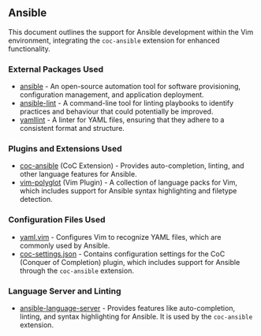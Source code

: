 ## Ansible

This document outlines the support for Ansible development within the Vim environment, integrating the `coc-ansible` extension for enhanced functionality.

### External Packages Used

* [ansible](https://www.ansible.com/) - An open-source automation tool for
    software provisioning, configuration management, and application
    deployment.
* [ansible-lint](https://github.com/ansible-community/ansible-lint) - A
    command-line tool for linting playbooks to identify practices and
    behaviour that could potentially be improved.
* [yamllint](https://github.com/adrienverge/yamllint) - A linter for YAML
    files, ensuring that they adhere to a consistent format and structure.

### Plugins and Extensions Used

* [coc-ansible](https://github.com/yaegassy/coc-ansible) (CoC Extension) - Provides auto-completion, linting, and other language features for Ansible.
* [vim-polyglot](https://github.com/sheerun/vim-polyglot) (Vim Plugin) - A collection of language packs for Vim, which includes support for Ansible syntax highlighting and filetype detection.

### Configuration Files Used

* [yaml.vim](/.vim/pack/settings/start/settings/ftplugin/yaml.vim) - Configures Vim to recognize YAML files, which are commonly used by Ansible.
* [coc-settings.json](/.vim/coc-settings.json) - Contains configuration settings for the CoC (Conquer of Completion) plugin, which includes support for Ansible through the `coc-ansible` extension.

### Language Server and Linting

* [ansible-language-server](https://github.com/ansible/ansible-language-server) - Provides features like auto-completion, linting, and syntax highlighting for Ansible. It is used by the `coc-ansible` extension.

